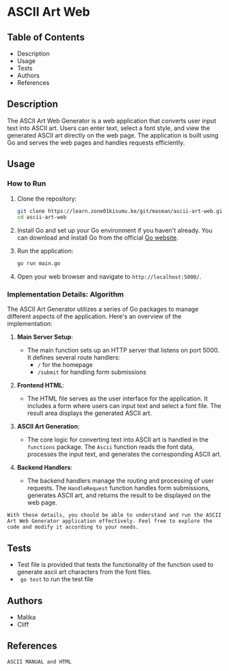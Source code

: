 # ASCII Art Web

## Table of Contents

- Description
- Usage
- Tests
- Authors
- References


## Description

The ASCII Art Web Generator is a web application that converts user input text into ASCII art. Users can enter text, select a font style, and view the generated ASCII art directly on the web page. The application is built using Go and serves the web pages and handles requests efficiently.


## Usage

### How to Run

1. Clone the repository:
    ```sh
    git clone https://learn.zone01kisumu.ke/git/masman/ascii-art-web.git
    cd ascii-art-web
    ```

2. Install Go and set up your Go environment if you haven't already. You can download and install Go from the official [Go website](https://golang.org/dl/).

3. Run the application:
    ```sh
    go run main.go
    ```

4. Open your web browser and navigate to `http://localhost:5000/`.

### Implementation Details: Algorithm

The ASCII Art Generator utilizes a series of Go packages to manage different aspects of the application. Here's an overview of the implementation:

1. **Main Server Setup**:
    - The main function sets up an HTTP server that listens on port 5000. It defines several route handlers:
        - `/` for the homepage
        - `/submit` for handling form submissions

2. **Frontend HTML**:
    - The HTML file serves as the user interface for the application. It includes a form where users can input text and select a font file. The result area displays the generated ASCII art.

3. **ASCII Art Generation**:
    - The core logic for converting text into ASCII art is handled in the `functions` package. The `Ascii` function reads the font data, processes the input text, and generates the corresponding ASCII art.

4. **Backend Handlers**:
    - The backend handlers manage the routing and processing of user requests. The `HandleRequest` function handles form submissions, generates ASCII art, and returns the result to be displayed on the web page.

```With these details, you should be able to understand and run the ASCII Art Web Generator application effectively. Feel free to explore the code and modify it according to your needs.```

## Tests

- Test file is provided that tests the functionality of the function used to generate ascii art characters from the font files.
- `` go test`` to run the test file

## Authors

- Malika
- Cliff

## References

``ASCII MANUAL and HTML``
